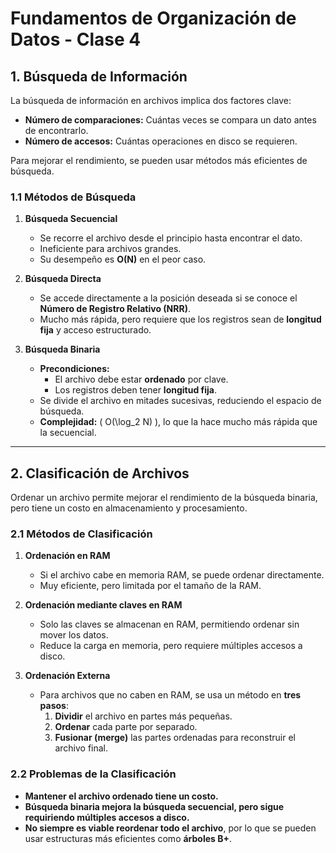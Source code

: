 # **Fundamentos de Organización de Datos - Clase 4**

## **1. Búsqueda de Información**
La búsqueda de información en archivos implica dos factores clave:
- **Número de comparaciones:** Cuántas veces se compara un dato antes de encontrarlo.
- **Número de accesos:** Cuántas operaciones en disco se requieren.

Para mejorar el rendimiento, se pueden usar métodos más eficientes de búsqueda.

### **1.1 Métodos de Búsqueda**
1. **Búsqueda Secuencial**
   - Se recorre el archivo desde el principio hasta encontrar el dato.
   - Ineficiente para archivos grandes.
   - Su desempeño es **O(N)** en el peor caso.

2. **Búsqueda Directa**
   - Se accede directamente a la posición deseada si se conoce el **Número de Registro Relativo (NRR)**.
   - Mucho más rápida, pero requiere que los registros sean de **longitud fija** y acceso estructurado.

3. **Búsqueda Binaria**
   - **Precondiciones:**
     - El archivo debe estar **ordenado** por clave.
     - Los registros deben tener **longitud fija**.
   - Se divide el archivo en mitades sucesivas, reduciendo el espacio de búsqueda.
   - **Complejidad:** \( O(\log_2 N) \), lo que la hace mucho más rápida que la secuencial.

---

## **2. Clasificación de Archivos**
Ordenar un archivo permite mejorar el rendimiento de la búsqueda binaria, pero tiene un costo en almacenamiento y procesamiento.

### **2.1 Métodos de Clasificación**
1. **Ordenación en RAM**
   - Si el archivo cabe en memoria RAM, se puede ordenar directamente.
   - Muy eficiente, pero limitada por el tamaño de la RAM.

2. **Ordenación mediante claves en RAM**
   - Solo las claves se almacenan en RAM, permitiendo ordenar sin mover los datos.
   - Reduce la carga en memoria, pero requiere múltiples accesos a disco.

3. **Ordenación Externa**
   - Para archivos que no caben en RAM, se usa un método en **tres pasos**:
     1. **Dividir** el archivo en partes más pequeñas.
     2. **Ordenar** cada parte por separado.
     3. **Fusionar (merge)** las partes ordenadas para reconstruir el archivo final.

### **2.2 Problemas de la Clasificación**
- **Mantener el archivo ordenado tiene un costo.**
- **Búsqueda binaria mejora la búsqueda secuencial, pero sigue requiriendo múltiples accesos a disco.**
- **No siempre es viable reordenar todo el archivo**, por lo que se pueden usar estructuras más eficientes como **árboles B+**.

